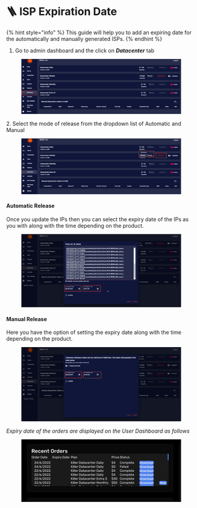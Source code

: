 # 🪜 ISP Expiration Date

{% hint style="info" %}
This guide will help you to add an expiring date for the automatically and manually generated ISPs.
{% endhint %}

1. Go to admin dashboard and the click on _**Datacenter**_ tab&#x20;

<figure><img src="../.gitbook/assets/0.1.png" alt=""><figcaption></figcaption></figure>

2\. Select the mode of release from the dropdown list of Automatic and Manual

<figure><img src="../.gitbook/assets/0.2.png" alt=""><figcaption></figcaption></figure>

#### Automatic Release

Once you update the IPs then you can select the expiry date of the IPs as you with along with the time depending on the product.

<figure><img src="../.gitbook/assets/1 (5).png" alt=""><figcaption></figcaption></figure>

#### Manual Release

Here you have the option of setting the expiry date along with the time depending on the product.

<figure><img src="../.gitbook/assets/2 (7).png" alt=""><figcaption></figcaption></figure>

_Expiry date of the orders are displayed on the User Dashboard as follows_

<figure><img src="../.gitbook/assets/3 (9).png" alt=""><figcaption></figcaption></figure>
